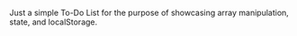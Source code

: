 Just a simple To-Do List for the purpose of showcasing array manipulation, state, and localStorage. 